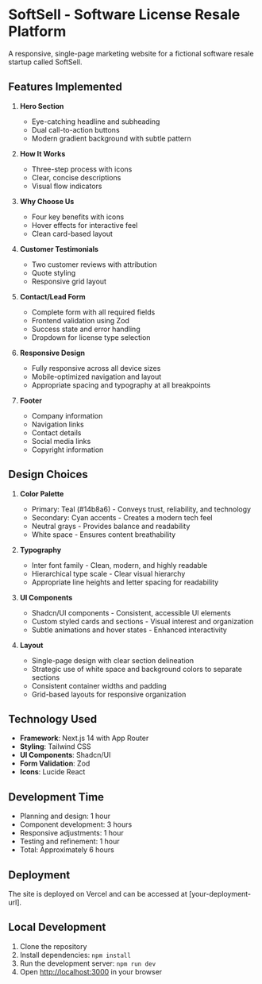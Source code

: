 # SoftSell - Software License Resale Platform

A responsive, single-page marketing website for a fictional software resale startup called SoftSell.

## Features Implemented

1. **Hero Section**
   - Eye-catching headline and subheading
   - Dual call-to-action buttons
   - Modern gradient background with subtle pattern

2. **How It Works**
   - Three-step process with icons
   - Clear, concise descriptions
   - Visual flow indicators

3. **Why Choose Us**
   - Four key benefits with icons
   - Hover effects for interactive feel
   - Clean card-based layout

4. **Customer Testimonials**
   - Two customer reviews with attribution
   - Quote styling
   - Responsive grid layout

5. **Contact/Lead Form**
   - Complete form with all required fields
   - Frontend validation using Zod
   - Success state and error handling
   - Dropdown for license type selection

6. **Responsive Design**
   - Fully responsive across all device sizes
   - Mobile-optimized navigation and layout
   - Appropriate spacing and typography at all breakpoints

7. **Footer**
   - Company information
   - Navigation links
   - Contact details
   - Social media links
   - Copyright information

## Design Choices

1. **Color Palette**
   - Primary: Teal (#14b8a6) - Conveys trust, reliability, and technology
   - Secondary: Cyan accents - Creates a modern tech feel
   - Neutral grays - Provides balance and readability
   - White space - Ensures content breathability

2. **Typography**
   - Inter font family - Clean, modern, and highly readable
   - Hierarchical type scale - Clear visual hierarchy
   - Appropriate line heights and letter spacing for readability

3. **UI Components**
   - Shadcn/UI components - Consistent, accessible UI elements
   - Custom styled cards and sections - Visual interest and organization
   - Subtle animations and hover states - Enhanced interactivity

4. **Layout**
   - Single-page design with clear section delineation
   - Strategic use of white space and background colors to separate sections
   - Consistent container widths and padding
   - Grid-based layouts for responsive organization

## Technology Used

- **Framework**: Next.js 14 with App Router
- **Styling**: Tailwind CSS
- **UI Components**: Shadcn/UI
- **Form Validation**: Zod
- **Icons**: Lucide React

## Development Time

- Planning and design: 1 hour
- Component development: 3 hours
- Responsive adjustments: 1 hour
- Testing and refinement: 1 hour
- Total: Approximately 6 hours

## Deployment

The site is deployed on Vercel and can be accessed at [your-deployment-url].

## Local Development

1. Clone the repository
2. Install dependencies: `npm install`
3. Run the development server: `npm run dev`
4. Open [http://localhost:3000](http://localhost:3000) in your browser
